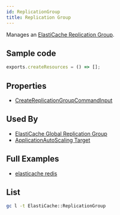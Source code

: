 ```yaml
---
id: ReplicationGroup
title: Replication Group
---
```


Manages an [ElastiCache Replication Group](https://console.aws.amazon.com/elasticache/home#).

## Sample code

```js
exports.createResources = () => [];
```

## Properties

- [CreateReplicationGroupCommandInput](https://docs.aws.amazon.com/AWSJavaScriptSDK/v3/latest/clients/client-elasticache/interfaces/createreplicationgroupcommandinput.html)

## Used By

- [ElastiCache Global Replication Group](../ElastiCache/GlobalReplicationGroup.md)
- [ApplicationAutoScaling Target](../ApplicationAutoScaling/Target.md)

## Full Examples

- [elasticache redis](https://github.com/grucloud/grucloud/tree/main/examples/aws/ElastiCache/elasticache-redis)

## List

```sh
gc l -t ElastiCache::ReplicationGroup
```

```txt

```

